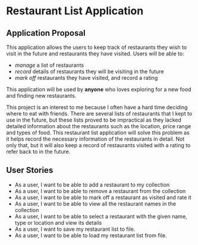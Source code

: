 # Restaurant List Application

## Application Proposal

This application allows the users to keep track of restaurants they wish to visit in the future and restaurants they 
have visited. Users will be able to:
- *manage* a list of restaurants
- *record* details of restaurants they will be visiting in the future
- *mark off* restaurants they have visited, and record a rating

This application will be used by  **anyone** who loves exploring for a new food and finding new restaurants.

This project is an interest to me because I often have a hard time deciding where to eat with friends. There are 
several lists of restaurants that I kept to use in the future, but these lists proved to be impractical as they lacked 
detailed information about the restaurants such as the location, price range and types of food. This restaurant list
application will solve this problem as it helps record the necessary information of the restaurants in detail. Not 
only that, but it will also keep a record of restaurants visited with a rating to refer back to in the future. 

## User Stories
- As a user, I want to be able to add a restaurant to my collection
- As a user, I want to be able to remove a restaurant from the collection
- As a user, I want to be able to mark off a restaurant as visited and rate it 
- As a user, I want to be able to view all the restaurant names in the collection
- As a user, I want to be able to select a restaurant with the given name, type or location and view its details 
- As a user, I want to save my restaurant list to file.
- As a user, I want to be able to load my restaurant list from file. 